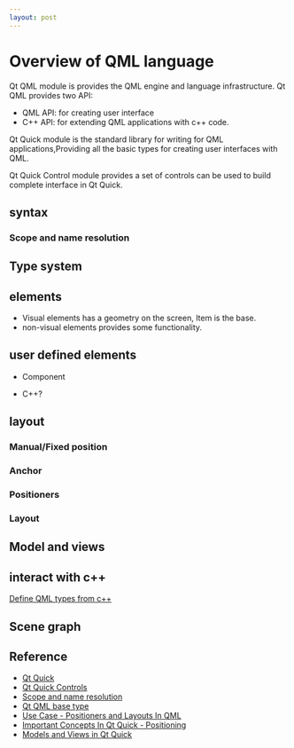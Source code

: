 ```yaml
---
layout: post
---
```


# Overview of QML language

Qt QML module is provides the QML engine and language infrastructure.
Qt QML provides two API:

* QML API: for creating user interface
* C++ API: for extending QML applications with c++ code.

Qt Quick module is the standard library for writing for QML applications,Providing all the basic types for creating user interfaces with QML.

Qt Quick Control module provides a set of controls can be used to build complete interface in Qt Quick.

## syntax

### Scope and name resolution

## Type system

## elements

* Visual elements has a geometry on the screen, Item is the base.
* non-visual elements provides some functionality.

## user defined elements

* Component

* C++?

## layout

### Manual/Fixed position

### Anchor

### Positioners

### Layout

## Model and views

## interact with c++

[Define QML types from c++](https://doc.qt.io/qt-5/qtqml-cppintegration-definetypes.html)

## Scene graph

## Reference

* [Qt Quick](https://doc-snapshots.qt.io/qt5-dev/qtquick-index.html#)
* [Qt Quick Controls](https://doc.qt.io/qt-5/qtquickcontrols-index.html)
* [Scope and name resolution](https://doc.qt.io/qt-5/qtqml-documents-scope.html)
* [Qt QML base type](https://doc-snapshots.qt.io/qt5-dev/qtqml-qmlmodule.html)
* [Use Case - Positioners and Layouts In QML](https://doc.qt.io/qt-5/qtquick-usecase-layouts.html)
* [Important Concepts In Qt Quick - Positioning](https://doc.qt.io/qt-5/qtquick-positioning-topic.html)
* [Models and Views in Qt Quick](https://doc-snapshots.qt.io/qt5-dev/qtquick-modelviewsdata-modelview.html)